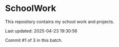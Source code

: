 # SchoolWork

This repository contains my school work and projects.

Last updated: 2025-04-23 19:30:56

Commit #1 of 3 in this batch.